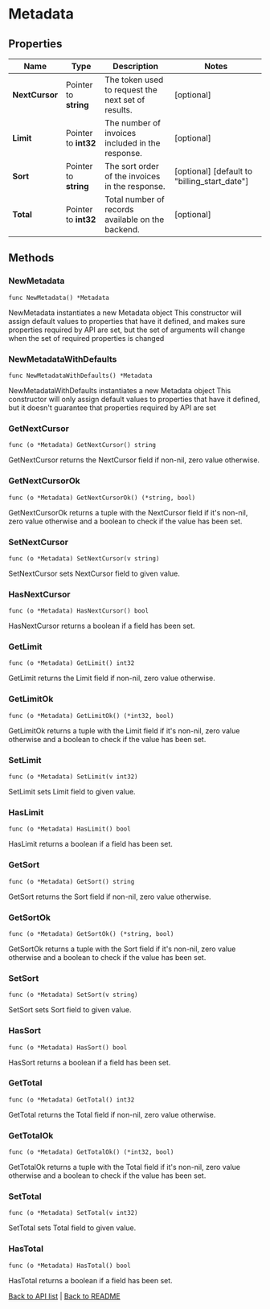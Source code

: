 # Metadata

## Properties

Name | Type | Description | Notes
------------ | ------------- | ------------- | -------------
**NextCursor** | Pointer to **string** | The token used to request the next set of results. | [optional] 
**Limit** | Pointer to **int32** | The number of invoices included in the response. | [optional] 
**Sort** | Pointer to **string** | The sort order of the invoices in the response. | [optional] [default to "billing_start_date"]
**Total** | Pointer to **int32** | Total number of records available on the backend. | [optional] 

## Methods

### NewMetadata

`func NewMetadata() *Metadata`

NewMetadata instantiates a new Metadata object
This constructor will assign default values to properties that have it defined,
and makes sure properties required by API are set, but the set of arguments
will change when the set of required properties is changed

### NewMetadataWithDefaults

`func NewMetadataWithDefaults() *Metadata`

NewMetadataWithDefaults instantiates a new Metadata object
This constructor will only assign default values to properties that have it defined,
but it doesn't guarantee that properties required by API are set

### GetNextCursor

`func (o *Metadata) GetNextCursor() string`

GetNextCursor returns the NextCursor field if non-nil, zero value otherwise.

### GetNextCursorOk

`func (o *Metadata) GetNextCursorOk() (*string, bool)`

GetNextCursorOk returns a tuple with the NextCursor field if it's non-nil, zero value otherwise
and a boolean to check if the value has been set.

### SetNextCursor

`func (o *Metadata) SetNextCursor(v string)`

SetNextCursor sets NextCursor field to given value.

### HasNextCursor

`func (o *Metadata) HasNextCursor() bool`

HasNextCursor returns a boolean if a field has been set.

### GetLimit

`func (o *Metadata) GetLimit() int32`

GetLimit returns the Limit field if non-nil, zero value otherwise.

### GetLimitOk

`func (o *Metadata) GetLimitOk() (*int32, bool)`

GetLimitOk returns a tuple with the Limit field if it's non-nil, zero value otherwise
and a boolean to check if the value has been set.

### SetLimit

`func (o *Metadata) SetLimit(v int32)`

SetLimit sets Limit field to given value.

### HasLimit

`func (o *Metadata) HasLimit() bool`

HasLimit returns a boolean if a field has been set.

### GetSort

`func (o *Metadata) GetSort() string`

GetSort returns the Sort field if non-nil, zero value otherwise.

### GetSortOk

`func (o *Metadata) GetSortOk() (*string, bool)`

GetSortOk returns a tuple with the Sort field if it's non-nil, zero value otherwise
and a boolean to check if the value has been set.

### SetSort

`func (o *Metadata) SetSort(v string)`

SetSort sets Sort field to given value.

### HasSort

`func (o *Metadata) HasSort() bool`

HasSort returns a boolean if a field has been set.

### GetTotal

`func (o *Metadata) GetTotal() int32`

GetTotal returns the Total field if non-nil, zero value otherwise.

### GetTotalOk

`func (o *Metadata) GetTotalOk() (*int32, bool)`

GetTotalOk returns a tuple with the Total field if it's non-nil, zero value otherwise
and a boolean to check if the value has been set.

### SetTotal

`func (o *Metadata) SetTotal(v int32)`

SetTotal sets Total field to given value.

### HasTotal

`func (o *Metadata) HasTotal() bool`

HasTotal returns a boolean if a field has been set.


[Back to API list](../README.md#documentation-for-api-endpoints) | [Back to README](../README.md)


